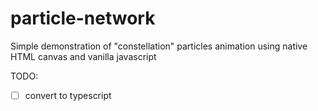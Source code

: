 # particle-network

Simple demonstration of "constellation" particles animation using native HTML canvas and vanilla javascript


TODO: 

- [ ] convert to typescript
